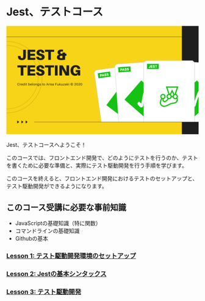 # Jest、テストコース

![Jest & Testing Course Top Image](/images/course-top.png)

Jest、テストコースへようこそ！

このコースでは、フロントエンド開発で、どのようにテストを行うのか、テストを書くために必要な準備と、実際にテスト駆動開発を行う手順を学びます。

このコースを終えると、フロントエンド開発におけるテストのセットアップと、テスト駆動開発ができるようになります。

## このコース受講に必要な事前知識

* JavaScriptの基礎知識（特に関数）
* コマンドラインの基礎知識
* Githubの基本


### [Lesson 1: テスト駆動開発環境のセットアップ](lesson1/README.md)

### [Lesson 2: Jestの基本シンタックス](lesson2/README.md)

### [Lesson 3: テスト駆動開発](lesson3/README.md)